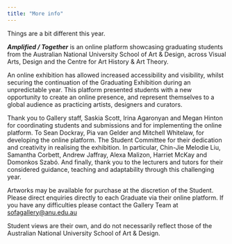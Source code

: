 ```yaml
---
title: "More info"
---
```

Things are a bit different this year.

**_Amplified / Together_** is an online platform showcasing graduating students from the Australian National University School of Art & Design, across Visual Arts, Design and the Centre for Art History & Art Theory.

An online exhibition has allowed increased accessibility and visibility, whilst securing the continuation of the Graduating Exhibition during an unpredictable year.  This platform presented students with a new opportunity to create an online presence, and represent themselves to a global audience as practicing artists, designers and curators.

Thank you to Gallery staff, Saskia Scott, Irina Agaronyan and Megan Hinton for coordinating students and submissions and for implementing the online platform. To Sean Dockray, Pia van Gelder and Mitchell Whitelaw, for developing the online platform.  The Student Committee for their dedication and creativity in realising the exhibition. In particular, Chin-Jie Melodie Liu, Samantha Corbett, Andrew Jaffray, Alexa Malizon, Harriet McKay and Domonkos Szabó.  And finally, thank you to the lecturers and tutors for their considered guidance, teaching and adaptability through this challenging year.

Artworks may be available for purchase at the discretion of the Student. Please direct enquiries directly to each Graduate via their online platform. If you have any difficulties please contact the Gallery Team at [sofagallery@anu.edu.au](mailto:sofagallery@anu.edu.au)

Student views are their own, and do not necessarily reflect those of the Australian National University School of Art & Design.  
